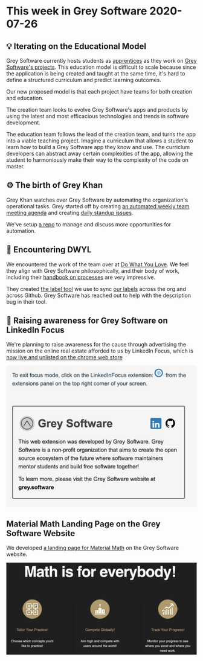 # This week in Grey Software 2020-07-26

## 💡 Iterating on the Educational Model

Grey Software currently hosts students as [apprentices](/apprentice) as they work on [Grey Software's projects](/projects). This education model is difficult to scale because since the application is being created and taught at the same time, it's hard to define a structured curriculum and predict learning outcomes.

Our new proposed model is that each project have teams for both creation and education.

The creation team looks to evolve Grey Software's apps and products by using the latest and most efficacious technologies and trends in software development. 

The education team follows the lead of the creation team, and turns the app into a viable teaching project. Imagine a curriculum that allows a student to learn how to build a Grey Software app they know and use. The curriclum developers can abstract away certain complexities of the app, allowing the student to harmoniously make their way to the complexity of the code on master. 

## ⚙️ The birth of Grey Khan

Grey Khan watches over Grey Software by automating the organization's operational tasks. Grey started off by creating [an automated weekly team meeting agenda](https://github.com/grey-software/org/issues/39) and creating [daily standup issues](https://github.com/grey-software/Material-Math/issues/51). 

We've setup [a repo](https://github.com/grey-software/automation) to manage and discuss more opportunities for automation.  

## 💚 Encountering DWYL

We encountered the work of the team over at [Do What You Love](https://github.com/dwyl/start-here). We feel they align with Grey Software philosophically, and their body of work, including their [handbook on processes](https://github.com/dwyl/process-handbook) are very impressive.  

They created [the label tool](https://label-sync.herokuapp.com/) we use to sync [our labels](https://github.com/grey-software/github-labels) across the org and across Github. Grey Software has reached out to help with the description bug in their tool. 


## 📢 Raising awareness for Grey Software on LinkedIn Focus

We're planning to raise awareness for the cause through advertising the mission on the online real estate afforded to us by LinkedIn Focus, which is [now live and unlisted on the chrome web store](https://chrome.google.com/webstore/detail/linkedin-focus/cmafljjdkloacahjddlpaognhjpacdff?hl=en&authuser=2)

![LinkedIn Focus Raising Awareness](./linkedin-focus-gs-awareness.png)

## Material Math Landing Page on the Grey Software Website

We developed [a landing page for Material Math](https://grey.software/material-math/) on the Grey Software website. 

![Material Math Landing Page Features](./material-math-landing.png)

